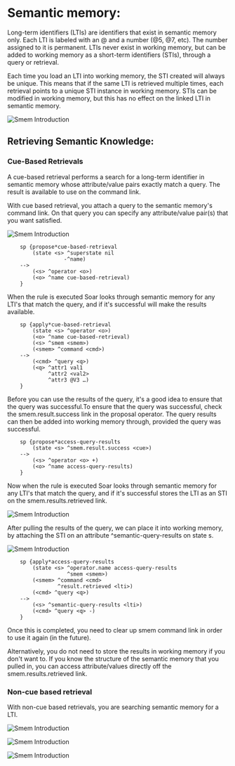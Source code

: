 # Semantic memory:


Long-term identifiers (LTIs) are identifiers that exist in semantic memory only. Each LTI is labeled with an @ and a number (@5, @7, etc). The number assigned to it is permanent. LTIs never exist in working memory, but can be added to working memory as a short-term identifiers (STIs), through a query or retrieval. 


Each time you load an LTI into working memory, the STI created will always be unique. This means that if the same LTI is retrieved multiple times, each retrieval points to a unique STI instance in working memory. STIs can be modified in working memory, but this has no effect on the linked LTI in semantic memory. 

![Smem Introduction](./images/smem1.png)

## Retrieving Semantic Knowledge:

### Cue-Based Retrievals

A cue-based retrieval performs a search for a long-term identifier in semantic memory whose attribute/value pairs exactly match a query. The result is available to use on the command link. 


With cue based retrieval, you attach a query to the semantic memory's command link. On that query you can specify any attribute/value pair(s) that you want satisfied. 

![Smem Introduction](./images/smem2.png)
													         
	
		sp {propose*cue-based-retrieval                         
		    (state <s> ^superstate nil
		    		  -^name)
		-->
			(<s> ^operator <o>)
			(<o> ^name cue-based-retrieval)
		}					

When the rule is executed Soar looks through semantic memory for any LTI's that match the query, and if it's successful will make the results available. 

		sp {apply*cue-based-retrieval 
			(state <s> ^operator <o>)
			(<o> ^name cue-based-retrieval)
			(<s> ^smem <smem>)  
			(<smem> ^command <cmd>)                 	 
		-->												
			(<cmd> ^query <q>)                            	
			(<q> ^attr1 val1                               		
			     ^attr2 <val2>                               	 
			     ^attr3 @V3 …)						     
		}



Before you can use the results of the query, it's a good idea to ensure that the query was successful.To ensure that the query was successful, check the smem.result.success link in the proposal operator.  The query results can then be added into working memory through, provided the query was successful.  


		sp {propose*access-query-results
		    (state <s> ^smem.result.success <cue>)
		-->
		    (<s> ^operator <o> +)
		    (<o> ^name access-query-results)
		}

Now when the rule is executed Soar looks through semantic memory for any LTI's that match the query, and if it's successful stores the LTI as an STI on the smem.results.retrieved link.

![Smem Introduction](./images/smem3.png)


After pulling the results of the query, we can place it into working memory, by attaching the STI on an attribute ^semantic-query-results on state s. 

![Smem Introduction](./images/smem4.png)

		
		sp {apply*access-query-results
		    (state <s> ^operator.name access-query-results
		               ^smem <smem>)
		    (<smem> ^command <cmd>
		            ^result.retrieved <lti>)
		    (<cmd> ^query <q>)
		-->
		    (<s> ^semantic-query-results <lti>)
		    (<cmd> ^query <q> -)
		}

Once this is completed, you need to clear up smem command link in order to use it again (in the future).  



Alternatively, you do not need to store the results in working memory if you don't want to. If you know the structure of the semantic memory that you pulled in, you can access attribute/values directly off the smem.results.retrieved link.  



### Non-cue based retrieval


With non-cue based retrievals, you are searching semantic memory for a LTI. 

![Smem Introduction](./images/smem5.png)

![Smem Introduction](./images/smem6.png)

![Smem Introduction](./images/smem7a.png)


